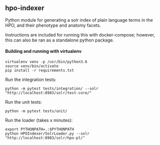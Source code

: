## hpo-indexer
Python module for generating a solr index of plain language terms in the HPO,
and their phenotype and anatomy facets.

Instructions are included for running this with docker-compose; however, this
can also be ran as a standalone python package.

#### Building and running with virtualenv
    virtualenv venv -p /usr/bin/python3.6
    source venv/bin/activate
    pip install -r requirements.txt

Run the integration tests:

    python -m pytest tests/integration/ --solr "http://localhost:8983/solr/test-core/"

Run the unit tests:

    python -m pytest tests/unit/

Run the loader (takes x minutes):

    export PYTHONPATH=.:$PYTHONPATH
    python HPOIndexer/SolrLoader.py --solr "http://localhost:8983/solr/hpo-pl/"